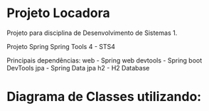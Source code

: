 # Projeto Locadora
Projeto para disciplina de Desenvolvimento de Sistemas 1. 

Projeto Spring
Spring Tools 4 - STS4

Principais dependências: 
web - Spring web
devtools - Spring boot DevTools
jpa - Spring Data jpa 
h2 - H2 Database

# Diagrama de Classes utilizando:


